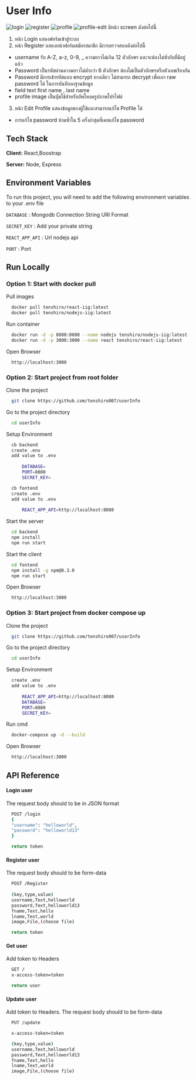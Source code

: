 # User Info

![login](https://user-images.githubusercontent.com/85775989/167429496-d8bb6144-8208-483d-8001-03d459016b09.jpg)
![register](https://user-images.githubusercontent.com/85775989/167429512-6d5dc4e4-7742-4cbb-8944-d1d2ad208f69.jpg)
![profile](https://user-images.githubusercontent.com/85775989/167429506-8fe0af5a-6f03-4738-bdae-40fd64457056.jpg)
![profile-edit](https://user-images.githubusercontent.com/85775989/167429510-8717bba9-3aef-403c-9cd8-5dc3ba25e863.jpg)
 มีหน้า screen ดังต่อไปนี้
1. หน้า Login แสดงฟอร์มเข้าสู่ระบบ
2. หน้า Register แสดงหน้าฟอร์มสมัครสมาชิก มีการตรวจสอบดังต่อไปนี้
 * username รับ A-Z, a-z, 0-9, _ ความยาวไม่เกิน 12 ตัวอักษร และจะต้องไม่ซ้ำกับที่มีอยู่แล้ว
* Password เป็นรหัสผ่านความยาวไม่ต่ำกว่า 6 ตัวอักษร ต้องไม่เป็นตัวอักษรหรือตัวเลขเรียงกัน
* Password มีการเข้ารหัสแบบ encrypt ทางเดียว ไม่สามารถ decrypt เพื่อเอา  raw password ได้ ในการบันทึกลงฐานข้อมูล
* field text first name , last name
* profile image เป็นปุ่มใช้สำหรับอัพโหลดรูปภาพโปรไฟล์
3. หน้า Edit Profile แสดงข้อมูลของผู้ใช้และสามารถแก้ไข Profile ได้ 
* การแก้ไข password ห้ามซ้ำใน 5 ครั้งล่าสุดที่เคยแก้ไข password


## Tech Stack

**Client:** React,Boostrap

**Server:** Node, Express

## Environment Variables

To run this project, you will need to add the following environment variables to your .env file

`DATABASE` : Mongodb Connection String URI Format

`SECRET_KEY` : Add your private string

`REACT_APP_API` : Url nodejs api 

`PORT` : Port


## Run Locally

### Option 1: Start with docker pull

Pull images
```bash
  docker pull tenshiro/react-iig:latest
  docker pull tenshiro/nodejs-iig:latest
```
Run container
```bash
  docker run -d -p 8080:8080 --name nodejs tenshiro/nodejs-iig:latest
  docker run -d -p 3000:3000 --name react tenshiro/react-iig:latest
```
Open Browser
```bash
  http://localhost:3000
```

### Option 2: Start project from root folder 
Clone the project

```bash
  git clone https://github.com/tenshiro007/userInfo
```
Go to the project directory
```bash
  cd userInfo
```

Setup Environment
```bash
  cb backend
  create .env
  add value to .env
  
      DATABASE=
      PORT=8080
      SECRET_KEY=

  cb fontend
  create .env
  add value to .env
  
      REACT_APP_API=http://localhost:8080
```

Start the server

```bash
  cd backend
  npm install
  npm run start
```

Start the client
```bash
  cd fontend
  npm install -g npm@8.3.0
  npm run start
```
Open Browser
```bash
  http://localhost:3000
```

### Option 3: Start project from docker compose up
Clone the project

```bash
  git clone https://github.com/tenshiro007/userInfo
```
Go to the project directory
```bash
  cd userInfo
```
Setup Environment
```bash
  create .env
  add value to .env
  
      REACT_APP_API=http://localhost:8080
      DATABASE=
      PORT=8080
      SECRET_KEY=
```
Run cmd 
```bash
  docker-compose up -d --build
```

Open Browser
```bash
  http://localhost:3000
```

## API Reference

#### Login user
The request body should to be in JSON format 
```bash
  POST /login
  {
  "username": "helloworld",
  "password": "helloworld13"
  }

  return token 

```

#### Register user
The request body should to be form-data
```bash
  POST /Register
  
  (key,type,value)
  username,Text,helloworld
  password,Text,helloworld13
  fname,Text,hello
  lname,Text,world
  image,File,(choose file)

  return token 

```

#### Get user
Add token to Headers
```bash
  GET /
  x-access-token=token

  return user 
```

#### Update user
Add token to Headers.
The request body should to be form-data
```bash
  PUT /update

  x-access-token=token

  (key,type,value)
  username,Text,helloworld
  password,Text,helloworld13
  fname,Text,hello
  lname,Text,world
  image,File,(choose file)

```


